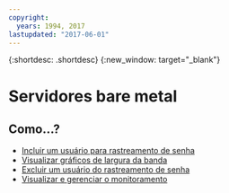 ```yaml
---
copyright:
  years: 1994, 2017
lastupdated: "2017-06-01"
---
```


{:shortdesc: .shortdesc}
{:new_window: target="_blank"}

# Servidores bare metal

## Como...?
* [Incluir um usuário para rastreamento de senha](../vsi/passwords/add-user-password-tracking.html)
* [Visualizar gráficos de largura da banda](../network/view-bandwidth-graphs.html)
* [Excluir um usuário do rastreamento de senha](../vsi/passwords/delete-user-password-tracking.html)
* [Visualizar e gerenciar o monitoramento](../vsi/view-and-manage-monitoring.html)
